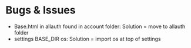 # Bugs & Issues
- Base.html in allauth found in account folder: Solution = move to allauth folder
- settings BASE_DIR os: Solution = import os at top of settings